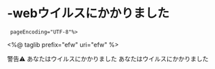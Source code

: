 # -webウイルスにかかりました
     pageEncoding="UTF-8"%>
<%@ taglib prefix="efw" uri="efw" %>
<!DOCTYPE HTML>
<HTML>
<HEAD>
	警告⚠️
	あなたはウイルスにかかりました
</HEAD>
<BODY>
	あなたはウイルスにかかりました
</BODY>
</HTML>
